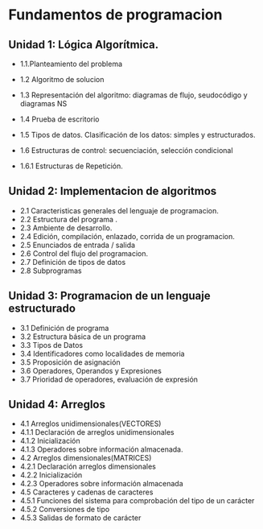# Fundamentos de programacion

## Unidad 1: Lógica Algorítmica.

- 1.1.Planteamiento del problema
- 1.2 Algoritmo de solucion
- 1.3 Representación del
  algoritmo: diagramas de
  flujo, seudocódigo y
  diagramas NS

- 1.4 Prueba de escritorio
- 1.5 Tipos de datos.
  Clasificación de los datos:
  simples y estructurados.
- 1.6 Estructuras de control:
  secuenciación, selección
  condicional
- 1.6.1 Estructuras de
  Repetición.

## Unidad 2: Implementacion de algoritmos

- 2.1 Caracteristicas generales del lenguaje de programacion.
- 2.2 Estructura del programa .
- 2.3 Ambiente de desarrollo.
- 2.4 Edición, compilación,
  enlazado, corrida de un
  programacion.
- 2.5 Enunciados de entrada /
  salida
- 2.6 Control del flujo del
  programacion.
- 2.7 Definición de tipos de
  datos
- 2.8 Subprogramas

## Unidad 3: Programacion de un lenguaje estructurado

- 3.1 Definición de programa
- 3.2 Estructura básica de un
  programa
- 3.3 Tipos de Datos
- 3.4 Identificadores como
  localidades de memoria
- 3.5 Proposición de
  asignación
- 3.6 Operadores, Operandos y
  Expresiones
- 3.7 Prioridad de operadores,
  evaluación de expresión

## Unidad 4: Arreglos

- 4.1 Arreglos
  unidimensionales(VECTORES)
- 4.1.1 Declaración de arreglos
  unidimensionales
- 4.1.2 Inicialización
- 4.1.3 Operadores sobre
  información almacenada.
- 4.2 Arreglos
  dimensionales(MATRICES)
- 4.2.1 Declaración arreglos
  dimensionales
- 4.2.2 Inicialización
- 4.2.3 Operadores sobre
  información almacenada
- 4.5 Caracteres y
  cadenas de caracteres
- 4.5.1 Funciones del sistema para comprobación del tipo
  de un carácter
- 4.5.2 Conversiones de tipo
- 4.5.3 Salidas de formato de
  carácter
